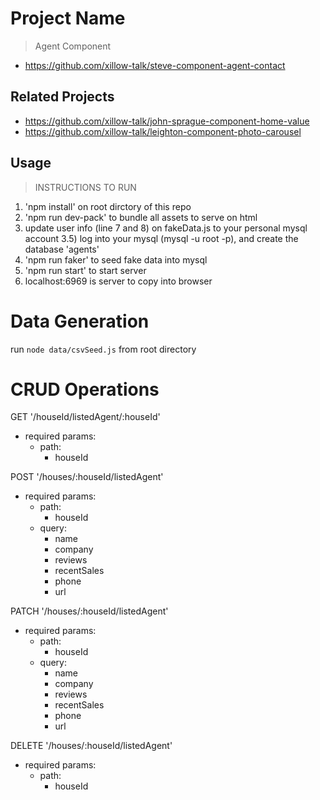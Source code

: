 # Project Name

> Agent Component
 - https://github.com/xillow-talk/steve-component-agent-contact

## Related Projects

  - https://github.com/xillow-talk/john-sprague-component-home-value
  - https://github.com/xillow-talk/leighton-component-photo-carousel

## Usage

> INSTRUCTIONS TO RUN

1) 'npm install' on root dirctory of this repo
2) 'npm run dev-pack' to bundle all assets to serve on html
3) update user info (line 7 and 8) on fakeData.js to your personal mysql account
3.5) log into your mysql (mysql -u root -p), and create the database 'agents'
4) 'npm run faker' to seed fake data into mysql
5) 'npm run start' to start server
6) localhost:6969 is server to copy into browser

# Data Generation
run `node data/csvSeed.js` from root directory

# CRUD Operations

GET '/houseId/listedAgent/:houseId'
  - required params:
    - path:
      - houseId

POST '/houses/:houseId/listedAgent'
  - required params:
    - path:
      - houseId
    - query:
      - name
      - company
      - reviews
      - recentSales
      - phone
      - url

PATCH '/houses/:houseId/listedAgent'
  - required params:
    - path:
      - houseId
    - query:
      - name
      - company
      - reviews
      - recentSales
      - phone
      - url

DELETE '/houses/:houseId/listedAgent'
  - required params:
    - path:
      - houseId
